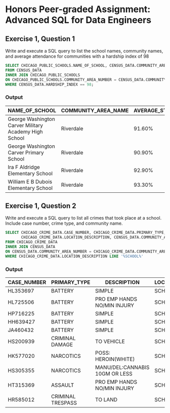 # Honors Peer-graded Assignment: Advanced SQL for Data Engineers
## Exercise 1, Question 1
Write and execute a SQL query to list the school names, community names, and average attendance for communities with a hardship index of 98
```SQL
SELECT CHICAGO_PUBLIC_SCHOOLS.NAME_OF_SCHOOL, CENSUS_DATA.COMMUNITY_AREA_NAME, CHICAGO_PUBLIC_SCHOOLS.AVERAGE_STUDENT_ATTENDANCE, CENSUS_DATA.HARDSHIP_INDEX 
FROM CENSUS_DATA
INNER JOIN CHICAGO_PUBLIC_SCHOOLS 
ON CHICAGO_PUBLIC_SCHOOLS.COMMUNITY_AREA_NUMBER = CENSUS_DATA.COMMUNITY_AREA_NUMBER
WHERE CENSUS_DATA.HARDSHIP_INDEX == 98;
```
### Output
| NAME_OF_SCHOOL                                        | COMMUNITY_AREA_NAME | AVERAGE_STUDENT_ATTENDANCE | HARDSHIP_INDEX |
|-------------------------------------------------------|---------------------|----------------------------|----------------|
| George Washington Carver Military Academy High School | Riverdale           | 91.60%                     | 98             |
| George Washington Carver Primary School               | Riverdale           | 90.90%                     | 98             |
| Ira F Aldridge Elementary School                      | Riverdale           | 92.90%                     | 98             |
| William E B Dubois Elementary School                  | Riverdale           | 93.30%                     | 98             |
## Exercise 1, Question 2
Write and execute a SQL query to list all crimes that took place at a school. Include case number, crime type, and community name.
```SQL
SELECT CHICAGO_CRIME_DATA.CASE_NUMBER, CHICAGO_CRIME_DATA.PRIMARY_TYPE, CHICAGO_CRIME_DATA.DESCRIPTION, 
	   CHICAGO_CRIME_DATA.LOCATION_DESCRIPTION, CENSUS_DATA.COMMUNITY_AREA_NAME 
FROM CHICAGO_CRIME_DATA
INNER JOIN CENSUS_DATA 
ON CENSUS_DATA.COMMUNITY_AREA_NUMBER = CHICAGO_CRIME_DATA.COMMUNITY_AREA_NUMBER
WHERE CHICAGO_CRIME_DATA.LOCATION_DESCRIPTION LIKE '%SCHOOL%'
```
### Output 
| CASE_NUMBER | PRIMARY_TYPE      | DESCRIPTION                    | LOCATION_DESCRIPTION | COMMUNITY_AREA_NAME |
|-------------|-------------------|--------------------------------|----------------------|---------------------|
| HL353697    | BATTERY           | SIMPLE                         | SCHOOL               | PUBLIC              | GROUNDS  | South Shore        |
| HL725506    | BATTERY           | PRO EMP HANDS NO/MIN INJURY    | SCHOOL               | PUBLIC              | BUILDING | Lincoln Square     |
| HP716225    | BATTERY           | SIMPLE                         | SCHOOL               | PUBLIC              | BUILDING | Douglas            |
| HH639427    | BATTERY           | SIMPLE                         | SCHOOL               | PUBLIC              | BUILDING | Austin             |
| JA460432    | BATTERY           | SIMPLE                         | SCHOOL               | PUBLIC              | GROUNDS  | Ashburn            |
| HS200939    | CRIMINAL DAMAGE   | TO VEHICLE                     | SCHOOL               | PUBLIC              | GROUNDS  | Austin             |
| HK577020    | NARCOTICS         | POSS: HEROIN(WHITE)            | SCHOOL               | PUBLIC              | GROUNDS  | Rogers Park        |
| HS305355    | NARCOTICS         | MANU/DEL:CANNABIS 10GM OR LESS | SCHOOL               | PUBLIC              | BUILDING | Brighton Park      |
| HT315369    | ASSAULT           | PRO EMP HANDS NO/MIN INJURY    | SCHOOL               | PUBLIC              | GROUNDS  | East Garfield Park |
| HR585012    | CRIMINAL TRESPASS | TO LAND                        | SCHOOL               | PUBLIC              | GROUNDS  | Ashburn            |
